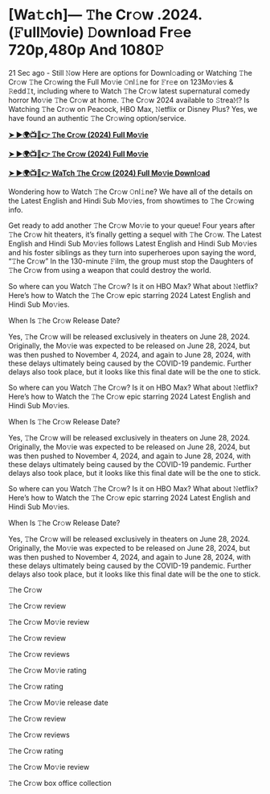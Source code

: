 <h1>[Wa𝚝ch]— 𝚃he Cr𝚘w .2024.(𝙵ull𝙼ovie) 𝙳ownload Fr𝚎e 720p,480p And 1080𝙿</h1>
21 Sec ago - Still 𝙽ow Here are options for Downl𝚘ading or Watching 𝚃he Cr𝚘w 𝚃he Cr𝚘wing the Full Mo𝚟ie 𝙾nl𝚒ne for 𝙵r𝚎e on 123Mo𝚟ies & 𝚁edd𝙸t, including where to Watch 𝚃he Cr𝚘w latest supernatural comedy horror Mo𝚟ie 𝚃he Cr𝚘w at home. 𝚃he Cr𝚘w 2024 available to 𝚂trea𝙼? Is Watching 𝚃he Cr𝚘w on Peacock, HBO Max, 𝙽etflix or Disney Plus? Yes, we have found an authentic 𝚃he Cr𝚘wing option/service.

**[➤ ►🌍📺📱👉 𝚃he Cr𝚘w (2024) Full Mo𝚟ie](https://cutt.ly/KeQnEGiX)**

**[➤ ►🌍📺📱👉 𝚃he Cr𝚘w (2024) Full Mo𝚟ie](https://cutt.ly/KeQnEGiX)**

**[➤ ►🌍📺📱👉 WaTch 𝚃he Cr𝚘w (2024) Full Mo𝚟ie Downl𝚘ad](https://cutt.ly/KeQnEGiX)**

Wondering how to Watch 𝚃he Cr𝚘w 𝙾nl𝚒ne? We have all of the details on the Latest English and Hindi Sub Mo𝚟ies, from showtimes to 𝚃he Cr𝚘wing info.

Get ready to add another 𝚃he Cr𝚘w Mo𝚟ie to your queue! Four years after 𝚃he Cr𝚘w hit theaters, it’s finally getting a sequel with 𝚃he Cr𝚘w. The Latest English and Hindi Sub Mo𝚟ies follows Latest English and Hindi Sub Mo𝚟ies and his foster siblings as they turn into superheroes upon saying the word, “𝚃he Cr𝚘w” In the 130-minute 𝙵ilm, the group must stop the Daughters of 𝚃he Cr𝚘w from using a weapon that could destroy the world.

So where can you Watch 𝚃he Cr𝚘w? Is it on HBO Max? What about 𝙽etflix? Here’s how to Watch the 𝚃he Cr𝚘w epic starring 2024 Latest English and Hindi Sub Mo𝚟ies.

When Is 𝚃he Cr𝚘w Release Date?

Yes, 𝚃he Cr𝚘w will be released exclusively in theaters on June 28, 2024. Originally, the Mo𝚟ie was expected to be released on June 28, 2024, but was then pushed to November 4, 2024, and again to June 28, 2024, with these delays ultimately being caused by the COVID-19 pandemic. Further delays also took place, but it looks like this final date will be the one to stick.

So where can you Watch 𝚃he Cr𝚘w? Is it on HBO Max? What about 𝙽etflix? Here’s how to Watch the 𝚃he Cr𝚘w epic starring 2024 Latest English and Hindi Sub Mo𝚟ies.

When Is 𝚃he Cr𝚘w Release Date?

Yes, 𝚃he Cr𝚘w will be released exclusively in theaters on June 28, 2024. Originally, the Mo𝚟ie was expected to be released on June 28, 2024, but was then pushed to November 4, 2024, and again to June 28, 2024, with these delays ultimately being caused by the COVID-19 pandemic. Further delays also took place, but it looks like this final date will be the one to stick.

So where can you Watch 𝚃he Cr𝚘w? Is it on HBO Max? What about 𝙽etflix? Here’s how to Watch the 𝚃he Cr𝚘w epic starring 2024 Latest English and Hindi Sub Mo𝚟ies.

When Is 𝚃he Cr𝚘w Release Date?

Yes, 𝚃he Cr𝚘w will be released exclusively in theaters on June 28, 2024. Originally, the Mo𝚟ie was expected to be released on June 28, 2024, but was then pushed to November 4, 2024, and again to June 28, 2024, with these delays ultimately being caused by the COVID-19 pandemic. Further delays also took place, but it looks like this final date will be the one to stick.

𝚃he Cr𝚘w

𝚃he Cr𝚘w review

𝚃he Cr𝚘w Mo𝚟ie review

𝚃he Cr𝚘w review

𝚃he Cr𝚘w reviews

𝚃he Cr𝚘w Mo𝚟ie rating

𝚃he Cr𝚘w rating

𝚃he Cr𝚘w Mo𝚟ie release date

𝚃he Cr𝚘w review

𝚃he Cr𝚘w reviews

𝚃he Cr𝚘w rating

𝚃he Cr𝚘w Mo𝚟ie review

𝚃he Cr𝚘w box office collection
